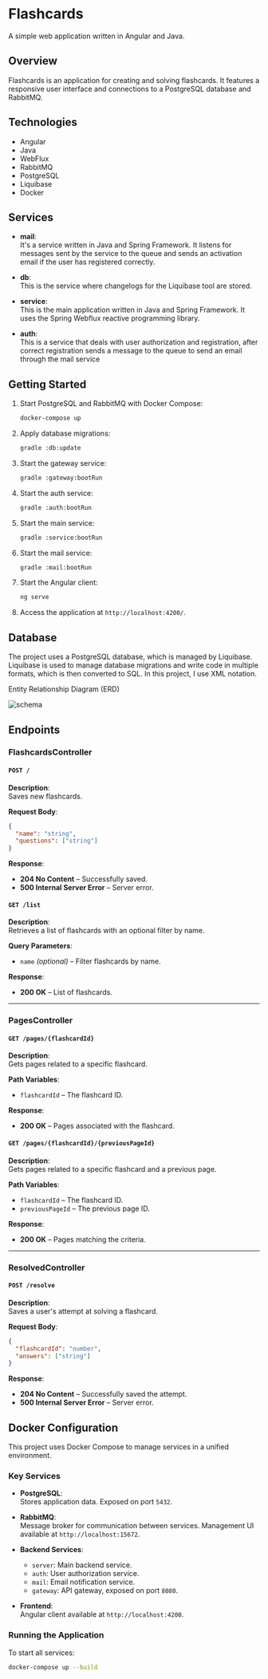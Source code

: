 # Flashcards

A simple web application written in Angular and Java.

## Overview

Flashcards is an application for creating and solving flashcards. It features a responsive user interface and connections to a PostgreSQL database and RabbitMQ.

## Technologies

- Angular
- Java
- WebFlux
- RabbitMQ
- PostgreSQL
- Liquibase
- Docker

## Services

- **mail**:  
  It's a service written in Java and Spring Framework. It listens for messages sent by the service to the queue and sends an activation email if the user has registered correctly.

- **db**:  
  This is the service where changelogs for the Liquibase tool are stored.

- **service**:  
  This is the main application written in Java and Spring Framework. It uses the Spring Webflux reactive programming library.

- **auth**:  
  This is a service that deals with user authorization and registration, after correct registration sends a message to the queue to send an email through the mail service

## Getting Started

1. Start PostgreSQL and RabbitMQ with Docker Compose:
   ```bash
   docker-compose up
   ```
2. Apply database migrations:
   ```bash
   gradle :db:update
   ```
3. Start the gateway service:
   ```bash
   gradle :gateway:bootRun
   ```
4. Start the auth service:
   ```bash
   gradle :auth:bootRun
   ```
5. Start the main service:
   ```bash
   gradle :service:bootRun
   ```
6. Start the mail service:
   ```bash
   gradle :mail:bootRun
   ```
7. Start the Angular client:
   ```bash
   ng serve
   ```
8. Access the application at `http://localhost:4200/`.

## Database

The project uses a PostgreSQL database, which is managed by Liquibase. Liquibase is used to manage database migrations and write code in multiple formats, which is then converted to SQL. In this project, I use XML notation.

Entity Relationship Diagram (ERD)

![schema](doc/schema.png)

## Endpoints

### FlashcardsController

#### `POST /`

**Description**:  
Saves new flashcards.

**Request Body**:
```json
{
  "name": "string",
  "questions": ["string"]
}
```

**Response**:  
- **204 No Content** – Successfully saved.  
- **500 Internal Server Error** – Server error.

#### `GET /list`

**Description**:  
Retrieves a list of flashcards with an optional filter by name.

**Query Parameters**:  
- `name` *(optional)* – Filter flashcards by name.

**Response**:  
- **200 OK** – List of flashcards.

---

### PagesController

#### `GET /pages/{flashcardId}`

**Description**:  
Gets pages related to a specific flashcard.

**Path Variables**:  
- `flashcardId` – The flashcard ID.

**Response**:  
- **200 OK** – Pages associated with the flashcard.

#### `GET /pages/{flashcardId}/{previousPageId}`

**Description**:  
Gets pages related to a specific flashcard and a previous page.

**Path Variables**:  
- `flashcardId` – The flashcard ID.  
- `previousPageId` – The previous page ID.

**Response**:  
- **200 OK** – Pages matching the criteria.

---

### ResolvedController

#### `POST /resolve`

**Description**:  
Saves a user's attempt at solving a flashcard.

**Request Body**:
```json
{
  "flashcardId": "number",
  "answers": ["string"]
}
```

**Response**:  
- **204 No Content** – Successfully saved the attempt.  
- **500 Internal Server Error** – Server error.

## Docker Configuration

This project uses Docker Compose to manage services in a unified environment.

### Key Services

- **PostgreSQL**:  
  Stores application data. Exposed on port `5432`.

- **RabbitMQ**:  
  Message broker for communication between services. Management UI available at `http://localhost:15672`.

- **Backend Services**:  
  - `server`: Main backend service.  
  - `auth`: User authorization service.  
  - `mail`: Email notification service.  
  - `gateway`: API gateway, exposed on port `8080`.

- **Frontend**:  
  Angular client available at `http://localhost:4200`.

### Running the Application

To start all services:

```bash
docker-compose up --build
```
